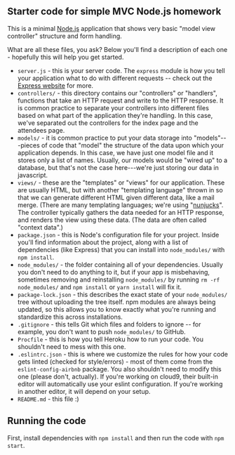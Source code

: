 ## Starter code for simple MVC Node.js homework

This is a minimal [Node.js](http://nodejs.org/)
application that shows very basic "model view controller"
structure and form handling.

What are all these files, you ask? Below you'll find a description of each one - hopefully this will help you get started.

* `server.js` - this is your server code. The `express` module is how you tell your application what to do with different requests -- check out the [Express website](http://expressjs.com) for more.
* `controllers/` - this directory contains our "controllers" or "handlers", functions that take an HTTP
request and write to the HTTP response. It is common practice to separate your controllers into different
files based on what part of the application they're handling. In this case, we've separated out the
controllers for the index page and the attendees page.
* `models/` - it is common practice to put your data storage into "models"---pieces of
code that "model" the structure of the data upon which your application depends. In this case, we
have just one model file and it stores only a list of names. Usually, our models would be "wired up"
to a database, but that's not the case here---we're just storing our data in javascript.
* `views/` - these are the "templates" or "views" for our application. These are usually HTML,
but with another "templating language" thrown in so that we can generate different HTML given
different data, like a mail merge. (There are many templating languages; we're using "[nunjucks](https://mozilla.github.io/nunjucks/)".
The controller typically gathers the data
needed for an HTTP response, and renders the view using these data. (The data are often called
"context data".)
* `package.json` - this is Node's configuration file for your project. Inside you'll find information about the project, along with a list of dependencies (like Express) that you can install into `node_modules/` with `npm install`.
* `node_modules/` - the folder containing all of your dependencies. Usually you don't need to do anything to it, but if your app is misbehaving, sometimes removing and reinstalling `node_modules/` by running `rm -rf node_modules/` and `npm install` or `yarn install` will fix it.
* `package-lock.json` - this describes the exact state of your `node_modules/` tree without uploading the tree itself. npm modules are always being updated, so this allows you to know exactly what you're running and standardize this across installations.
* `.gitignore` - this tells Git which files and folders to ignore -- for example, you don't want to push `node_modules/` to GitHub.
* `Procfile` - this is how you tell Heroku how to run your code. You shouldn't need to mess with this one.
* `.eslintrc.json` - this is where we customize the rules for how your code gets linted (checked for style/errors) - most of them come from the `eslint-config-airbnb` package. You also shouldn't need to modify this one (please don't, actually). If you're working on cloud9, their built-in editor will automatically use your eslint configuration. If you're working in another editor, it will depend on your setup.
* `README.md` - this file :)

## Running the code

First, install dependencies with `npm install` and then
run the code with `npm start`.
